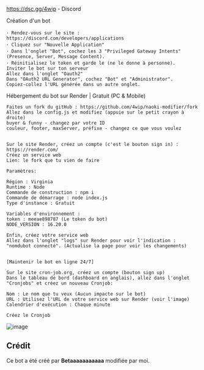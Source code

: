 https://dsc.gg/4wip - Discord

Création d'un bot
```
･ Rendez-vous sur le site : https://discord.com/developers/applications
･ Cliquez sur "Nouvelle Application"
･ Dans l'onglet "Bot", cochez les 3 "Privileged Gateway Intents" (Presence, Server, Message Content).
･ Réinitialisez le token et garde le (ne le donne à personne).
Inviter le bot sur ton serveur
Allez dans l'onglet "Oauth2"
Dans "OAuth2 URL Generator", cochez "Bot" et "Administrator".
Copiez-collez l'URL générée dans un autre onglet.
```


Hébergement du bot sur Render | Gratuit (PC & Mobile)
```
Faites un fork du gitHub : https://github.com/4wip/naoki-modifier/fork
Allez dans le config.js et modifiez (appuie sur le petit crayon à droite)
buyer & funny - changez par votre ID
couleur, footer, maxServer, préfixe - changez ce que vous voulez


Sur le site Render, créez un compte (c'est le bouton sign in) : https://render.com/
Créez un service web
Lien: le fork que tu vien de faire

Paramètres:

Région : Virginia
Runtime : Node
Commande de construction : npm i
Commande de démarrage : node index.js
Type d'instance : Gratuit

Variables d'environnement :
token : meeae898787 (Le token du bot)
NODE_VERSION : 16.20.0

Enfin, créez votre service web
Allez dans l'onglet "logs" sur Render pour voir l'indication : "nomdubot connecté". (Actualise la page pour voir les changements)


[Maintenir le bot en ligne 24/7]

Sur le site cron-job.org, créez un compte (bouton sign up)
Dans le tableau de bord (dashboard en anglais), allez dans l'onglet "Cronjobs" et créez un nouveau Cronjob:

Nom : Le nom que tu veux (Aucun impacte sur le bot)
URL : Utilisez l'URL de votre service web sur Render (voir l'image)
Calendrier d'exécution : Chaque minute

Créez le Cronjob
```

![image](https://github.com/4wip/Crowbot-Fix/assets/168364544/9c70adb6-34f7-44fe-97ad-78b46c2795bf)

## Crédit

Ce bot a été créé par **Betaaaaaaaaaaa** modifiée par moi.